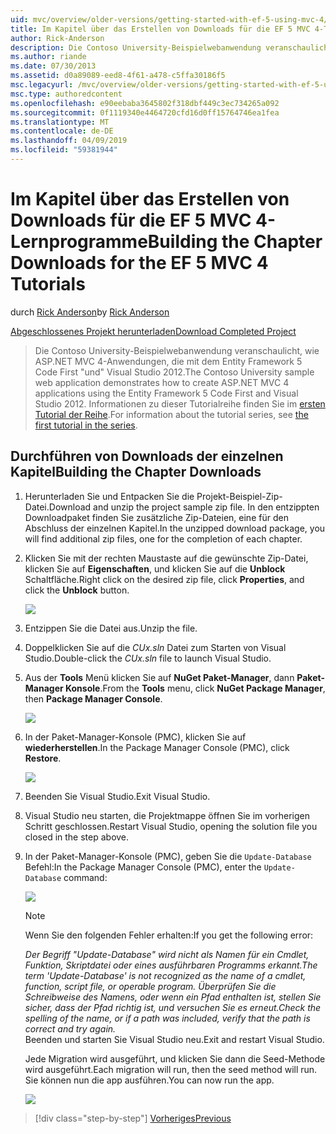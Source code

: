 ```yaml
---
uid: mvc/overview/older-versions/getting-started-with-ef-5-using-mvc-4/building-the-ef5-mvc4-chapter-downloads
title: Im Kapitel über das Erstellen von Downloads für die EF 5 MVC 4-Tutorials | Microsoft-Dokumentation
author: Rick-Anderson
description: Die Contoso University-Beispielwebanwendung veranschaulicht, wie ASP.NET MVC 4-Anwendungen, die mit dem Entity Framework 5 Code First "und" Visual Studio...
ms.author: riande
ms.date: 07/30/2013
ms.assetid: d0a89089-eed8-4f61-a478-c5ffa30186f5
msc.legacyurl: /mvc/overview/older-versions/getting-started-with-ef-5-using-mvc-4/building-the-ef5-mvc4-chapter-downloads
msc.type: authoredcontent
ms.openlocfilehash: e90eebaba3645802f318dbf449c3ec734265a092
ms.sourcegitcommit: 0f1119340e4464720cfd16d0ff15764746ea1fea
ms.translationtype: MT
ms.contentlocale: de-DE
ms.lasthandoff: 04/09/2019
ms.locfileid: "59381944"
---
```

# <a name="building-the-chapter-downloads-for-the-ef-5-mvc-4-tutorials"></a><span data-ttu-id="08da5-103">Im Kapitel über das Erstellen von Downloads für die EF 5 MVC 4-Lernprogramme</span><span class="sxs-lookup"><span data-stu-id="08da5-103">Building the Chapter Downloads for the EF 5 MVC 4 Tutorials</span></span>

<span data-ttu-id="08da5-104">durch [Rick Anderson]((https://twitter.com/RickAndMSFT))</span><span class="sxs-lookup"><span data-stu-id="08da5-104">by [Rick Anderson]((https://twitter.com/RickAndMSFT))</span></span>

[<span data-ttu-id="08da5-105">Abgeschlossenes Projekt herunterladen</span><span class="sxs-lookup"><span data-stu-id="08da5-105">Download Completed Project</span></span>](http://code.msdn.microsoft.com/Getting-Started-with-dd0e2ed8)

> <span data-ttu-id="08da5-106">Die Contoso University-Beispielwebanwendung veranschaulicht, wie ASP.NET MVC 4-Anwendungen, die mit dem Entity Framework 5 Code First "und" Visual Studio 2012.</span><span class="sxs-lookup"><span data-stu-id="08da5-106">The Contoso University sample web application demonstrates how to create ASP.NET MVC 4 applications using the Entity Framework 5 Code First and Visual Studio 2012.</span></span> <span data-ttu-id="08da5-107">Informationen zu dieser Tutorialreihe finden Sie im [ersten Tutorial der Reihe](creating-an-entity-framework-data-model-for-an-asp-net-mvc-application.md).</span><span class="sxs-lookup"><span data-stu-id="08da5-107">For information about the tutorial series, see [the first tutorial in the series](creating-an-entity-framework-data-model-for-an-asp-net-mvc-application.md).</span></span>


## <a name="building-the-chapter-downloads"></a><span data-ttu-id="08da5-108">Durchführen von Downloads der einzelnen Kapitel</span><span class="sxs-lookup"><span data-stu-id="08da5-108">Building the Chapter Downloads</span></span>

1. <span data-ttu-id="08da5-109">Herunterladen Sie und Entpacken Sie die Projekt-Beispiel-Zip-Datei.</span><span class="sxs-lookup"><span data-stu-id="08da5-109">Download and unzip the  project sample zip file.</span></span> <span data-ttu-id="08da5-110">In den entzippten Downloadpaket finden Sie zusätzliche Zip-Dateien, eine für den Abschluss der einzelnen Kapitel.</span><span class="sxs-lookup"><span data-stu-id="08da5-110">In the unzipped download package, you will find additional zip files, one for the completion of each chapter.</span></span>
2. <span data-ttu-id="08da5-111">Klicken Sie mit der rechten Maustaste auf die gewünschte Zip-Datei, klicken Sie auf **Eigenschaften**, und klicken Sie auf die **Unblock** Schaltfläche.</span><span class="sxs-lookup"><span data-stu-id="08da5-111">Right click on the desired zip file, click **Properties**, and click the **Unblock** button.</span></span>  
  
    ![](building-the-ef5-mvc4-chapter-downloads/_static/image1.png)
3. <span data-ttu-id="08da5-112">Entzippen Sie die Datei aus.</span><span class="sxs-lookup"><span data-stu-id="08da5-112">Unzip the file.</span></span>
4. <span data-ttu-id="08da5-113">Doppelklicken Sie auf die *CUx.sln* Datei zum Starten von Visual Studio.</span><span class="sxs-lookup"><span data-stu-id="08da5-113">Double-click the *CUx.sln* file to launch Visual Studio.</span></span>
5. <span data-ttu-id="08da5-114">Aus der **Tools** Menü klicken Sie auf **NuGet Paket-Manager**, dann **Paket-Manager Konsole**.</span><span class="sxs-lookup"><span data-stu-id="08da5-114">From the **Tools** menu, click **NuGet Package Manager**, then **Package Manager Console**.</span></span>  
  
    ![](building-the-ef5-mvc4-chapter-downloads/_static/image2.png)
6. <span data-ttu-id="08da5-115">In der Paket-Manager-Konsole (PMC), klicken Sie auf **wiederherstellen**.</span><span class="sxs-lookup"><span data-stu-id="08da5-115">In the Package Manager Console (PMC), click **Restore**.</span></span>  
  
    ![](building-the-ef5-mvc4-chapter-downloads/_static/image3.png)
7. <span data-ttu-id="08da5-116">Beenden Sie Visual Studio.</span><span class="sxs-lookup"><span data-stu-id="08da5-116">Exit Visual Studio.</span></span>
8. <span data-ttu-id="08da5-117">Visual Studio neu starten, die Projektmappe öffnen Sie im vorherigen Schritt geschlossen.</span><span class="sxs-lookup"><span data-stu-id="08da5-117">Restart Visual Studio, opening the solution file you closed in the step above.</span></span>
9. <span data-ttu-id="08da5-118">In der Paket-Manager-Konsole (PMC), geben Sie die `Update-Database` Befehl:</span><span class="sxs-lookup"><span data-stu-id="08da5-118">In the Package Manager Console (PMC), enter the `Update-Database` command:</span></span>  
  
    ![](building-the-ef5-mvc4-chapter-downloads/_static/image4.png)  

    > [!NOTE]
    > <span data-ttu-id="08da5-119">Wenn Sie den folgenden Fehler erhalten:</span><span class="sxs-lookup"><span data-stu-id="08da5-119">If you get the following error:</span></span>  
    >   
    >  *<span data-ttu-id="08da5-120">Der Begriff "Update-Database" wird nicht als Namen für ein Cmdlet, Funktion, Skriptdatei oder eines ausführbaren Programms erkannt.</span><span class="sxs-lookup"><span data-stu-id="08da5-120">The term 'Update-Database' is not recognized as the name of a cmdlet, function, script file, or operable program.</span></span> <span data-ttu-id="08da5-121">Überprüfen Sie die Schreibweise des Namens, oder wenn ein Pfad enthalten ist, stellen Sie sicher, dass der Pfad richtig ist, und versuchen Sie es erneut.</span><span class="sxs-lookup"><span data-stu-id="08da5-121">Check the spelling of the name, or if a path was included, verify that the path is correct and try again.</span></span>*  
    > <span data-ttu-id="08da5-122">Beenden und starten Sie Visual Studio neu.</span><span class="sxs-lookup"><span data-stu-id="08da5-122">Exit and restart Visual Studio.</span></span>

    <span data-ttu-id="08da5-123">Jede Migration wird ausgeführt, und klicken Sie dann die Seed-Methode wird ausgeführt.</span><span class="sxs-lookup"><span data-stu-id="08da5-123">Each migration will run, then the seed method will run.</span></span> <span data-ttu-id="08da5-124">Sie können nun die app ausführen.</span><span class="sxs-lookup"><span data-stu-id="08da5-124">You can now run the app.</span></span>

    ![](building-the-ef5-mvc4-chapter-downloads/_static/image5.png)

> [!div class="step-by-step"]
> [<span data-ttu-id="08da5-125">Vorheriges</span><span class="sxs-lookup"><span data-stu-id="08da5-125">Previous</span></span>](advanced-entity-framework-scenarios-for-an-mvc-web-application.md)
